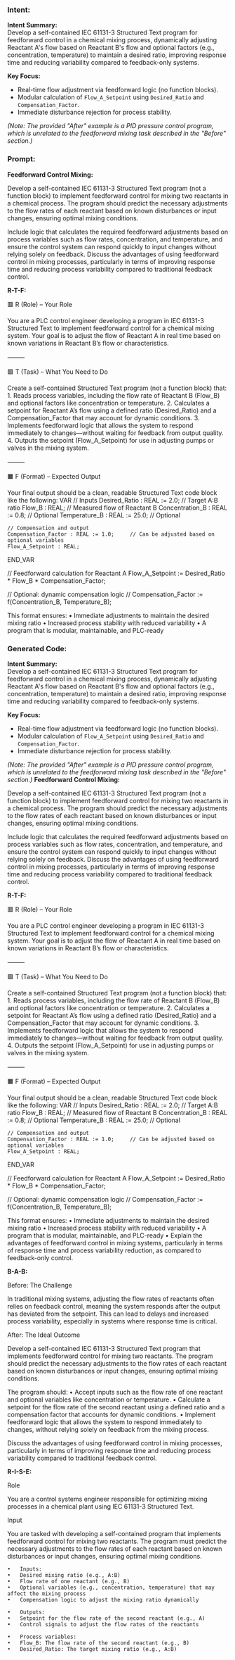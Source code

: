 ### Intent:
**Intent Summary:**  
Develop a self-contained IEC 61131-3 Structured Text program for feedforward control in a chemical mixing process, dynamically adjusting Reactant A's flow based on Reactant B's flow and optional factors (e.g., concentration, temperature) to maintain a desired ratio, improving response time and reducing variability compared to feedback-only systems.  

**Key Focus:**  
- Real-time flow adjustment via feedforward logic (no function blocks).  
- Modular calculation of `Flow_A_Setpoint` using `Desired_Ratio` and `Compensation_Factor`.  
- Immediate disturbance rejection for process stability.  

*(Note: The provided "After" example is a PID pressure control program, which is unrelated to the feedforward mixing task described in the "Before" section.)*

### Prompt:
**Feedforward Control Mixing:**

Develop a self-contained IEC 61131-3 Structured Text program (not a function block) to implement feedforward control for mixing two reactants in a chemical process. The program should predict the necessary adjustments to the flow rates of each reactant based on known disturbances or input changes, ensuring optimal mixing conditions.

Include logic that calculates the required feedforward adjustments based on process variables such as flow rates, concentration, and temperature, and ensure the control system can respond quickly to input changes without relying solely on feedback. Discuss the advantages of using feedforward control in mixing processes, particularly in terms of improving response time and reducing process variability compared to traditional feedback control.

**R-T-F:**

🟥 R (Role) – Your Role

You are a PLC control engineer developing a program in IEC 61131-3 Structured Text to implement feedforward control for a chemical mixing system. Your goal is to adjust the flow of Reactant A in real time based on known variations in Reactant B’s flow or characteristics.

⸻

🟩 T (Task) – What You Need to Do

Create a self-contained Structured Text program (not a function block) that:
	1.	Reads process variables, including the flow rate of Reactant B (Flow_B) and optional factors like concentration or temperature.
	2.	Calculates a setpoint for Reactant A’s flow using a defined ratio (Desired_Ratio) and a Compensation_Factor that may account for dynamic conditions.
	3.	Implements feedforward logic that allows the system to respond immediately to changes—without waiting for feedback from output quality.
	4.	Outputs the setpoint (Flow_A_Setpoint) for use in adjusting pumps or valves in the mixing system.

⸻

🟧 F (Format) – Expected Output

Your final output should be a clean, readable Structured Text code block like the following:
VAR
    // Inputs
    Desired_Ratio : REAL := 2.0;           // Target A:B ratio
    Flow_B : REAL;                         // Measured flow of Reactant B
    Concentration_B : REAL := 0.8;         // Optional
    Temperature_B : REAL := 25.0;          // Optional

    // Compensation and output
    Compensation_Factor : REAL := 1.0;     // Can be adjusted based on optional variables
    Flow_A_Setpoint : REAL;
END_VAR

// Feedforward calculation for Reactant A
Flow_A_Setpoint := Desired_Ratio * Flow_B * Compensation_Factor;

// Optional: dynamic compensation logic
// Compensation_Factor := f(Concentration_B, Temperature_B);

This format ensures:
	•	Immediate adjustments to maintain the desired mixing ratio
	•	Increased process stability with reduced variability
	•	A program that is modular, maintainable, and PLC-ready

### Generated Code:
**Intent Summary:**  
Develop a self-contained IEC 61131-3 Structured Text program for feedforward control in a chemical mixing process, dynamically adjusting Reactant A's flow based on Reactant B's flow and optional factors (e.g., concentration, temperature) to maintain a desired ratio, improving response time and reducing variability compared to feedback-only systems.  

**Key Focus:**  
- Real-time flow adjustment via feedforward logic (no function blocks).  
- Modular calculation of `Flow_A_Setpoint` using `Desired_Ratio` and `Compensation_Factor`.  
- Immediate disturbance rejection for process stability.  

*(Note: The provided "After" example is a PID pressure control program, which is unrelated to the feedforward mixing task described in the "Before" section.)*
**Feedforward Control Mixing:**

Develop a self-contained IEC 61131-3 Structured Text program (not a function block) to implement feedforward control for mixing two reactants in a chemical process. The program should predict the necessary adjustments to the flow rates of each reactant based on known disturbances or input changes, ensuring optimal mixing conditions.

Include logic that calculates the required feedforward adjustments based on process variables such as flow rates, concentration, and temperature, and ensure the control system can respond quickly to input changes without relying solely on feedback. Discuss the advantages of using feedforward control in mixing processes, particularly in terms of improving response time and reducing process variability compared to traditional feedback control.

**R-T-F:**

🟥 R (Role) – Your Role

You are a PLC control engineer developing a program in IEC 61131-3 Structured Text to implement feedforward control for a chemical mixing system. Your goal is to adjust the flow of Reactant A in real time based on known variations in Reactant B’s flow or characteristics.

⸻

🟩 T (Task) – What You Need to Do

Create a self-contained Structured Text program (not a function block) that:
	1.	Reads process variables, including the flow rate of Reactant B (Flow_B) and optional factors like concentration or temperature.
	2.	Calculates a setpoint for Reactant A’s flow using a defined ratio (Desired_Ratio) and a Compensation_Factor that may account for dynamic conditions.
	3.	Implements feedforward logic that allows the system to respond immediately to changes—without waiting for feedback from output quality.
	4.	Outputs the setpoint (Flow_A_Setpoint) for use in adjusting pumps or valves in the mixing system.

⸻

🟧 F (Format) – Expected Output

Your final output should be a clean, readable Structured Text code block like the following:
VAR
    // Inputs
    Desired_Ratio : REAL := 2.0;           // Target A:B ratio
    Flow_B : REAL;                         // Measured flow of Reactant B
    Concentration_B : REAL := 0.8;         // Optional
    Temperature_B : REAL := 25.0;          // Optional

    // Compensation and output
    Compensation_Factor : REAL := 1.0;     // Can be adjusted based on optional variables
    Flow_A_Setpoint : REAL;
END_VAR

// Feedforward calculation for Reactant A
Flow_A_Setpoint := Desired_Ratio * Flow_B * Compensation_Factor;

// Optional: dynamic compensation logic
// Compensation_Factor := f(Concentration_B, Temperature_B);

This format ensures:
	•	Immediate adjustments to maintain the desired mixing ratio
	•	Increased process stability with reduced variability
	•	A program that is modular, maintainable, and PLC-ready
	•	Explain the advantages of feedforward control in mixing systems, particularly in terms of response time and process variability reduction, as compared to feedback-only control.

**B-A-B:**

Before: The Challenge

In traditional mixing systems, adjusting the flow rates of reactants often relies on feedback control, meaning the system responds after the output has deviated from the setpoint. This can lead to delays and increased process variability, especially in systems where response time is critical.

After: The Ideal Outcome

Develop a self-contained IEC 61131-3 Structured Text program that implements feedforward control for mixing two reactants. The program should predict the necessary adjustments to the flow rates of each reactant based on known disturbances or input changes, ensuring optimal mixing conditions.

The program should:
	•	Accept inputs such as the flow rate of one reactant and optional variables like concentration or temperature.
	•	Calculate a setpoint for the flow rate of the second reactant using a defined ratio and a compensation factor that accounts for dynamic conditions.
	•	Implement feedforward logic that allows the system to respond immediately to changes, without relying solely on feedback from the mixing process.

Discuss the advantages of using feedforward control in mixing processes, particularly in terms of improving response time and reducing process variability compared to traditional feedback control.

**R-I-S-E:**

Role

You are a control systems engineer responsible for optimizing mixing processes in a chemical plant using IEC 61131-3 Structured Text.

Input

You are tasked with developing a self-contained program that implements feedforward control for mixing two reactants. The program must predict the necessary adjustments to the flow rates of each reactant based on known disturbances or input changes, ensuring optimal mixing conditions.

	•	Inputs:
	•	Desired mixing ratio (e.g., A:B)
	•	Flow rate of one reactant (e.g., B)
	•	Optional variables (e.g., concentration, temperature) that may affect the mixing process
	•	Compensation logic to adjust the mixing ratio dynamically

	•	Outputs:
	•	Setpoint for the flow rate of the second reactant (e.g., A)
	•	Control signals to adjust the flow rates of the reactants

	•	Process variables:
	•	Flow_B: The flow rate of the second reactant (e.g., B)
	•	Desired_Ratio: The target mixing ratio (e.g., A:B)
